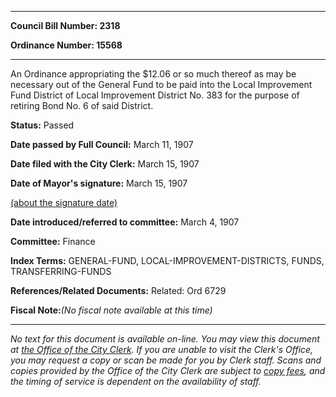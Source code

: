 

********

**Council Bill Number: 2318**
   
**Ordinance Number: 15568**
********

 An Ordinance appropriating the $12.06 or so much thereof as may be necessary out of the General Fund to be paid into the Local Improvement Fund District of Local Improvement District No. 383 for the purpose of retiring Bond No. 6 of said District.

**Status:** Passed
   
**Date passed by Full Council:** March 11, 1907
   
**Date filed with the City Clerk:** March 15, 1907
   
**Date of Mayor's signature:** March 15, 1907
   
[(about the signature date)](/~public/approvaldate.htm)
   
   
   
**Date introduced/referred to committee:** March 4, 1907
   
**Committee:** Finance
   
   
**Index Terms:** GENERAL-FUND, LOCAL-IMPROVEMENT-DISTRICTS, FUNDS, TRANSFERRING-FUNDS

**References/Related Documents:** Related: Ord 6729

**Fiscal Note:**_(No fiscal note available at this time)_
********

_No text for this document is available on-line. You may view this document at [the Office of the City Clerk](http://www.seattle.gov/leg/clerk/contactUs.htm). If you are unable to visit the Clerk's Office, you may request a copy or scan be made for you by Clerk staff. Scans and copies provided by the Office of the City Clerk are subject to [copy fees](http://clerk.seattle.gov/~public/clerkfees.htm), and the timing of service is dependent on the availability of staff._

